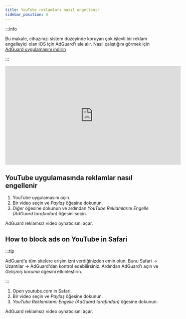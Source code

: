 ```yaml
---
title: YouTube reklamları nasıl engellenir
sidebar_position: 4
---
```


:::info

Bu makale, cihazınızı sistem düzeyinde koruyan çok işlevli bir reklam engelleyici olan iOS için AdGuard'ı ele alır. Nasıl çalıştığını görmek için [AdGuard uygulamasını indirin](https://agrd.io/download-kb-adblock)

:::  

<iframe width="560" height="315" class="youtube-video" src="https://www.youtube-nocookie.com/embed/YW9Ojcm1Gkg" title="YouTube video oynatıcı" frameborder="0" allow="accelerometer; autoplay; clipboard-write; encrypted-media; gyroscope; picture-in-picture" allowfullscreen></iframe>

## YouTube uygulamasında reklamlar nasıl engellenir

1. YouTube uygulamasını açın.
1. Bir video seçin ve *Paylaş* öğesine dokunun.
1. *Diğer* öğesine dokunun ve ardından *YouTube Reklamlarını Engelle (AdGuard tarafından)* öğesini seçin.

AdGuard reklamsız video oynatıcısını açar.

## How to block ads on YouTube in Safari

:::tip

AdGuard'a tüm sitelere erişim izni verdiğinizden emin olun. Bunu Safari → Uzantılar → AdGuard'dan kontrol edebilirsiniz. Ardından AdGuard'ı açın ve *Gelişmiş koruma* öğesini etkinleştirin.

:::

1. Open youtube.com in Safari.
1. Bir video seçin ve *Paylaş* öğesine dokunun.
1. *YouTube Reklamlarını Engelle (AdGuard tarafından)* öğesine dokunun.

AdGuard reklamsız video oynatıcısını açar.
